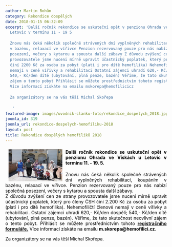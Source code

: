 ```yaml
---
author: Martin Bohůn
category: Rekondice dospělých
date: 2018-01-15 06:32:09
excerpt: 'Další ročník rekondice se uskuteční opět v penzionu Ohrada ve Vískách u
  Letovic v termínu 11 - 19 5

  Znovu nás čeká několik společně strávených dní vyplněných rehabilitací, koupáním
  v bazénu, relaxací ve vířivce Penzion rezervovaný pouze pro nás nabízí společná
  posezení, večery s kytarou a spousta další zábavy Z důvodu zvýšení cen ze strany
  provozovatele jsme nuceni mírně upravit účastnický poplatek, který pro členy ČSH
  činí 2200 Kč za osobu za pobyt (platí i pro dítě hemofilika) Nehemofiličtí členové
  nemají v ceně vířivky a rehabilitaci Ostatní zájemci uhradí 620,- Kč/den dospělí;
  540,- Kč/den dítě (ubytování, plná penze, bazén) Věříme, že tato skutečnost neovlivní
  zájem o tento pobyt Přihlásit se můžete prostřednictvím tohoto registračního formuláře
  Více informací získáte na emailu mskorepa@hemofilicicz

  Za organizátory se na vás těší Michal Skořepa 

   '
featured-image: images/uvodnik-clanku-foto/rekondice_dospelych_2018.jpg
joomla_id: 319
joomla_url: rekondice-dospelych-hemofiliku-2018
layout: post
title: Rekondice dospělých hemofiliků 2018
---
```


<h4 style="text-align: justify;"><span style="color: #000000;"><img src="images/uvodnik-clanku-foto/rekondice_dospelych_2018.jpg" border="0" width="168" height="100" style="float: left; margin-left: 10px; margin-right: 10px;" />Další ročník rekondice se uskuteční opět v penzionu Ohrada ve Vískách u Letovic v termínu 11. - 19. 5.</span></h4>
<p style="text-align: justify;"><span style="color: #000000;">Znovu nás čeká několik společně strávených dní vyplněných rehabilitací, koupáním v bazénu, relaxací ve vířivce. Penzion rezervovaný pouze pro nás nabízí společná posezení, večery s kytarou a spousta další zábavy. </span><br /><span style="color: #000000;">Z důvodu zvýšení cen ze strany provozovatele jsme nuceni mírně upravit účastnický poplatek, který pro členy ČSH činí 2.200 Kč za osobu za pobyt (platí i pro dítě hemofilika). Nehemofiličtí členové nemají v ceně vířivky a rehabilitaci. Ostatní zájemci uhradí 620,- Kč/den dospělí; 540,- Kč/den dítě (ubytování, plná penze, bazén). Věříme, že tato skutečnost neovlivní zájem o tento pobyt. Přihlásit se můžete prostřednictvím tohoto</span> <a href="index.php/cs/?option=com_chronoforms&amp;chronoform=PrihlaskaOhrada-2018" target="_blank" title="Rekondice dospělých hemofiliků 2018"><strong>registračního formuláře.</strong></a> <span style="color: #000000;">Více informací získáte na emailu <strong>m.skorepa@hemofilici.cz</strong>.</span></p>
<p style="text-align: justify;"><span style="color: #000000;">Za organizátory se na vás těší Michal Skořepa.</span><span style="text-align: center;"> </span></p>
<p style="text-align: center;"><span style="color: #000000;"> </span></p>